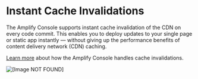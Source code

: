 # Instant Cache Invalidations<a name="ttl"></a>

The Amplify Console supports instant cache invalidation of the CDN on every code commit\. This enables you to deploy updates to your single page or static app instantly — without giving up the performance benefits of content delivery network \(CDN\) caching\.

 [Learn more](http://aws.amazon.com/blogs/mobile/aws-amplify-console-supports-instant-cache-invalidation-and-delta-deployments/) about how the Amplify Console handles cache invalidations\.

![\[Image NOT FOUND\]](http://docs.aws.amazon.com/amplify/latest/userguide/images/instant-cache-invalidation.png)